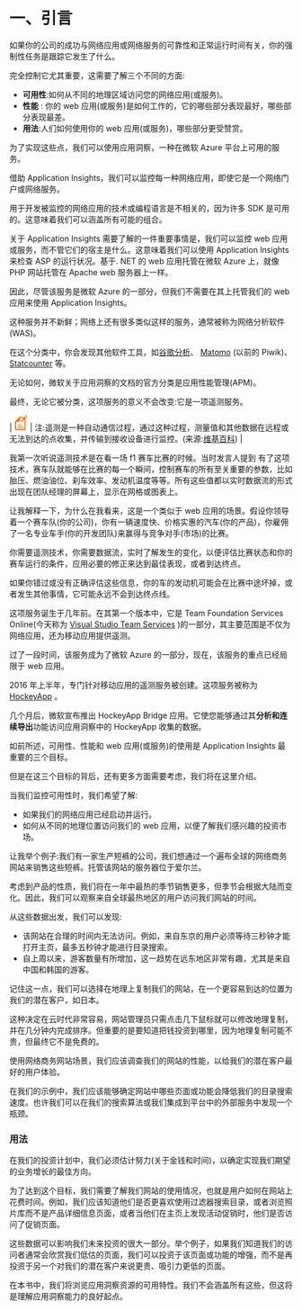 # 一、引言

如果你的公司的成功与网络应用或网络服务的可靠性和正常运行时间有关，你的强制性任务是跟踪它发生了什么。

完全控制它尤其重要，这需要了解三个不同的方面:

*   **可用性**:如何从不同的地理区域访问您的网络应用(或服务)。
*   **性能** : 你的 web 应用(或服务)是如何工作的，它的哪些部分表现最好，哪些部分表现最差。
*   **用法**:人们如何使用你的 web 应用(或服务)，哪些部分更受赞赏。

为了实现这些点，我们可以使用应用洞察，一种在微软 Azure 平台上可用的服务。

借助 Application Insights，我们可以监控每一种网络应用，即使它是一个网络门户或网络服务。

用于开发被监控的网络应用的技术或编程语言是不相关的，因为许多 SDK 是可用的。这意味着我们可以涵盖所有可能的组合。

关于 Application Insights 需要了解的一件重要事情是，我们可以监控 web 应用或服务，而不管它们的宿主是什么。这意味着我们可以使用 Application Insights 来检查 ASP 的运行状况。基于. NET 的 web 应用托管在微软 Azure 上，就像 PHP 网站托管在 Apache web 服务器上一样。

因此，尽管该服务是微软 Azure 的一部分，但我们不需要在其上托管我们的 web 应用来使用 Application Insights。

这种服务并不新鲜；网络上还有很多类似这样的服务，通常被称为网络分析软件(WAS)。

在这个分类中，你会发现其他软件工具，如[谷歌分析](https://www.google.it/intl/en/analytics/analytics/)、 [Matomo](https://matomo.org/) (以前的 Piwik)、 [Statcounter](https://statcounter.com/) 等。

无论如何，微软关于应用洞察的文档的官方分类是应用性能管理(APM)。

最终，无论它被分类，这项服务的意义不会改变:它是一项遥测服务。

| ![](img/note.png) | 注:遥测是一种自动通信过程，通过这种过程，测量值和其他数据在远程或无法到达的点收集，并传输到接收设备进行监控。(来源:[维基百科](https://en.wikipedia.org/wiki/Telemetry)) |

我第一次听说遥测技术是在看一场 f1 赛车比赛的时候。当时发言人提到 有了这项技术，赛车队就能够在比赛的每一个瞬间，控制赛车的所有至关重要的参数，比如胎压、燃油油位、刹车效率、发动机温度等等。所有这些值都以实时数据流的形式出现在团队经理的屏幕上，显示在网格或图表上。

让我解释一下，为什么在我看来，这是一个类似于 web 应用的场景。假设你领导着一个赛车队(你的公司)，你有一辆速度快、价格实惠的汽车(你的产品)，你雇佣了一名专业车手(你的开发团队)来赢得与竞争对手(市场)的比赛。

你需要遥测技术，你需要数据流，实时了解发生的变化，以便评估比赛状态和你的赛车运行的条件，应用必要的修正来达到最佳表现，或者到达终点。

如果你错过或没有正确评估这些信息，你的车的发动机可能会在比赛中途坏掉，或者发生其他事情，它可能永远不会到达终点线。

这项服务诞生于几年前。在其第一个版本中，它是 Team Foundation Services Online(今天称为 [Visual Studio Team Services](https://www.visualstudio.com/) )的一部分，其主要范围是不仅为网络应用，还为移动应用提供遥测。

过了一段时间，该服务成为了微软 Azure 的一部分，现在，该服务的重点已经局限于 web 应用。

2016 年上半年，专门针对移动应用的遥测服务被创建。这项服务被称为 [HockeyApp](https://hockeyapp.net/) 。

几个月后，微软宣布推出 HockeyApp Bridge 应用。它使您能够通过其**分析和连续导出**功能访问应用洞察中的 HockeyApp 收集的数据。

如前所述，可用性、性能和 web 应用(或服务)的使用是 Application Insights 最重要的三个目标。

但是在这三个目标的背后，还有更多方面需要考虑，我们将在这里介绍。

当我们监控可用性时，我们希望了解:

*   如果我们的网络应用已经启动并运行。
*   如何从不同的地理位置访问我们的 web 应用，以便了解我们感兴趣的投资市场。

让我举个例子:我们有一家生产短裤的公司，我们想通过一个遍布全球的网络商务网站来销售这些短裤。托管该网站的服务器位于爱尔兰。

考虑到产品的性质，我们将在一年中最热的季节销售更多，但季节会根据大陆而变化。因此，我们可以观察来自全球最热地区的用户访问我们网站的时间。

从这些数据出发，我们可以发现:

*   该网站在合理的时间内无法访问。例如，来自东京的用户必须等待三秒钟才能打开主页，最多五秒钟才能进行目录搜索。
*   自上周以来，游客数量有所增加，这一趋势在远东地区非常有趣，尤其是来自中国和韩国的游客。

记住这一点，我们可以选择在地理上复制我们的网站，在一个更容易到达的位置为我们的潜在客户，如日本。

这种决定在云时代非常容易，网站管理员只需点击几下鼠标就可以修改地理复制，并在几分钟内完成排序。但重要的是要知道把钱投资到哪里，因为地理复制可能不贵，但最终它不是免费的。

使用网络商务网站场景，我们应该调查我们的网站的性能，以给我们的潜在客户最好的用户体验。

在我们的示例中，我们应该能够确定网站中哪些页面或功能会降低我们的目录搜索速度。也许我们可以在我们的搜索算法或我们集成到平台中的外部服务中发现一个瓶颈。

### 用法

在我们的投资计划中，我们必须估计努力(关于金钱和时间)，以确定实现我们期望的业务增长的最佳方向。

为了达到这个目标，我们需要了解我们网站的使用情况，也就是用户如何在网站上花费时间。例如，我们应该知道他们是否更喜欢使用过滤器搜索目录，或者浏览照片库而不是产品详细信息页面，或者当他们在主页上发现活动促销时，他们是否访问了促销页面。

这些数据可以影响我们未来投资的很大一部分。举个例子，如果我们知道我们的访问者通常会欣赏我们低估的页面，我们可以投资于该页面或功能的增强，而不是再投资于另一个对我们的潜在客户来说更贵、吸引力更低的页面。

在本书中，我们将浏览应用洞察资源的可用特性。我们不会涵盖所有这些，但这将是理解应用洞察能力的良好起点。